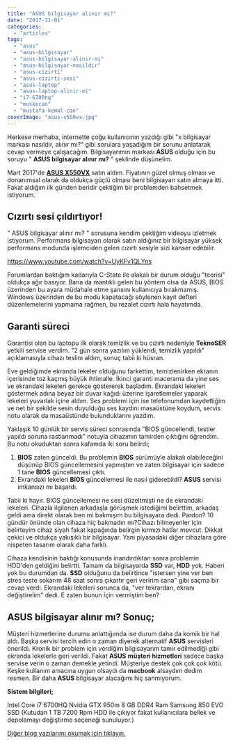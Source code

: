 ```yaml
---
title: "ASUS bilgisayar alınır mı?"
date: "2017-11-01"
categories: 
  - "articles"
tags: 
  - "asus"
  - "asus-bilgisayar"
  - "asus-bilgisayar-alinir-mi"
  - "asus-bilgisayar-nasildir"
  - "asus-cizirti"
  - "asus-cizirti-sesi"
  - "asus-laptop"
  - "asus-laptop-alinir-mi"
  - "i7-6700hq"
  - "muskecan"
  - "mustafa-kemal-can"
coverImage: "asus-x550vx.jpg"
---
```


Herkese merhaba, internette çoğu kullanıcının yazdığı gibi "x bilgisayar markası nasıldır, alınır mı?" gibi sorulara yaşadığım bir sorunu anlatarak cevap vermeye çalışacağım. Bilgisayarımın markası **ASUS** olduğu için bu soruyu " **ASUS bilgisayar alınır mı?** " şeklinde düşünelim.

Mart 2017'de **[ASUS X550VX](https://www.asus.com/tr/Laptops/X550VX/)** satın aldım. Fiyatının güzel olmuş olması ve donanımsal olarak da oldukça güçlü olması beni bilgisayarı satın almaya itti. Fakat aldığım ilk günden beridir çektiğim bir problemden bahsetmek istiyorum.

## Cızırtı sesi çıldırtıyor!

" ASUS bilgisayar alınır mı? " sorusuna kendim çektiğim videoyu izletmek istiyorum. Performans bilgisayarı olarak satın aldığınız bir bilgisayar yüksek performans modunda işlemciden gelen cızırtı sesiyle sizi kanser edebilir.

https://www.youtube.com/watch?v=UyKFv1QLYns

Forumlardan baktığım kadarıyla C-State ile alakalı bir durum olduğu "teorisi" oldukça ağır basıyor. Bana da mantıklı gelen bu yöntem olsa da ASUS, BIOS üzerinden bu ayara müdahale etme şansını kullanıcıya bırakmamış. Windows üzerinden de bu modu kapatacağı söylenen kayıt defteri düzenlemelerini yapmama rağmen, bu rezalet cızırtı hala hayatımda.

## Garanti süreci

Garantisi olan bu laptopu ilk olarak temizlik ve bu cızırtı nedeniyle **TeknoSER** yetkili servise verdim. "2 gün sonra yazılım yüklendi, temizlik yapıldı" açıklamasıyla cihazı teslim aldım, sonuç tabii ki hüsran.

Eve geldiğimde ekranda lekeler olduğunu farkettim, temizlenirken ekranın içerisinde toz kaçmış büyük ihtimalle. İkinci garanti macerama da yine ses ve ekrandaki lekeleri gerekçe göstererek başladım. Ekrandaki lekeleri göstermek adına beyaz bir duvar kağıdı üzerine işaretlemeler yaparak lekeleri yuvarlak içine aldım. Ses problemi için ise telefonumdan kaydettiğim ve net bir şekilde sesin duyulduğu ses kaydını masaüstüne koydum, servis notu olarak da masaüstünde bulunduklarını yazdım.

Yaklaşık 10 günlük bir servis süreci sonrasında "BIOS güncellendi, testler yapıldı soruna rastlanmadı" notuyla cihazımın tamirden çıktığını öğrendim. Bu notu okuduktan sonra kafamda iki soru belirdi;

1. **BIOS** zaten günceldi. Bu problemin **BIOS** sürümüyle alakalı olabileceğini düşünüp BIOS güncellemesini yapmıştım ve zaten bilgisayar için sadece 1 tane **BIOS** güncellemesi çıktı.
2. Ekrandaki lekeleri **BIOS** güncellemesi ile nasıl giderebildi? **ASUS** servisi imkansızı mı başardı.

Tabii ki hayır. BIOS güncellemesi ne sesi düzeltmişti ne de ekrandaki lekeleri. Cihazla ilgilenen arkadaşla görüşmek istediğimi belirttim, arkadaş geldi ama direkt olarak ben mi bakmışım bu bilgisayara dedi. Pardon? 10 gündür önünde olan cihaza hiç bakmadın mı?Cihazı bilmeyenler için belirteyim cihaz siyah fakat kapağında belirgin kırmızı hatlar mevcut. Dikkat çekici ve oldukça yakışıklı bir bilgisayar. Yani piyasadaki diğer cihazlara göre nispeten tasarım olarak daha farklı.

Cihaza kendisinin baktığı konusunda inandırdıktan sonra problemin HDD'den geldiğini belirtti. Tamam da bilgisayarda **SSD** var, **HDD** yok. Haberi yok bu durumdan da. **SSD** olduğunu da belirtince "istersen yine ver ben stres teste sokarım 48 saat sonra çıkartır geri veririm sana" gibi saçma bir cevap verdi. Ekrandaki lekeleri sorunca da, "ver tekrardan, ekranı değiştirelim" dedi. E zaten bunun için vermiştim ben?

## ASUS bilgisayar alınır mı? Sonuç;

Müşteri hizmetlerine durumu anlattığımda ise durum daha da komik bir hal aldı. Başka servisi tercih edin o zaman diyerek alternatif **ASUS** servisleri önerildi. Kronik bir problem için verdiğim bilgisayarım tamir edilmediği gibi ekranda lekelerle geri verildi. Fakat **ASUS** **müşteri hizmetleri** sadece başka servise verin o zaman demekle yetindi. Müşteriye destek çok çok çok kötü. Keşke kullanım amacına uygun olsaydı da **macbook** alsaydım dedim resmen. Bir daha **ASUS** bilgisayar alacağımı hiç sanmıyorum.

**Sistem bilgileri;**

Intel Core i7 6700HQ Nvidia GTX 950m 8 GB DDR4 Ram Samsung 850 EVO SSD (Kutudan 1 TB 7200 Rpm HDD ile çıkıyor fakat kullanıcılara bellek ve depolamayı değiştirme seçeneği sunuluyor.)

[Diğer blog yazılarımı okumak için tıklayın.](https://mustafakemalcan.com)
